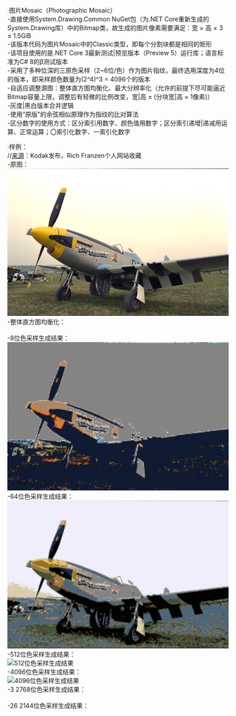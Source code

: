 [//]:# (Microsoft YaHei UI)

·图片Mosaic（Photographic Mosaic）  
\-直接使用System.Drawing.Common NuGet包（为.NET Core重新生成的System.Drawing库）中的Bitmap类，故生成的图片像素需要满足：宽 × 高 × 3 ≤ 1.5GiB  
\-该版本代码为图片Mosaic中的Classic类型，即每个分割块都是相同的矩形  
\-该项目使用的是.NET Core 3最新测试|预览版本（Preview 5）运行库；语言标准为C# 8的β测试版本  
\-采用了多种位深的三原色采样（2~6位/色）作为图片指纹，最终选用深度为4位的版本，即采样颜色数量为(2^4)^3 = 4096个的版本  
\-自适应调整源图：整体直方图均衡化、最大分辨率化（允许的前提下尽可能逼近Bitmap容量上限，调整后有轻微的比例改变，宽|高 ± (分块宽|高 × 1像素)）  
\-灰度|黑白版本合并逻辑  
\-使用“原版”的余弦相似原理作为指纹的比对算法  
\-区分数字的使用方式：区分索引用数字、颜色值用数字；区分索引递增|递减用运算、正常运算；〇索引化数字、一索引化数字  

·样例：  
//[来源](http://r0k.us/graphics/kodak)：Kodak发布，Rich  Franzen个人网站收藏  
\-原图：  
![原图](https://github.com/MetallicPickaxe/Photographic-Mosaic/blob/master/Read%20Me%E7%94%A8%E5%9B%BE/kodim20.png?raw=true)  
\-整体直方图均衡化：  
![]()  
\-8位色采样生成结果：  
![8位色采样生成结果](https://github.com/MetallicPickaxe/Photographic-Mosaic/blob/master/Read%20Me%E7%94%A8%E5%9B%BE/kodim20-Mosaic-8%E8%89%B2%E6%A0%A1%E9%AA%8C.png?raw=true)  
\-64位色采样生成结果：  
![64位色采样生成结果](https://github.com/MetallicPickaxe/Photographic-Mosaic/blob/master/Read%20Me%E7%94%A8%E5%9B%BE/kodim20-Mosaic-64%E8%89%B2%E6%A0%A1%E9%AA%8C.png?raw=true)  
\-512位色采样生成结果：  
![512位色采样生成结果](https://github.com/MetallicPickaxe/Photographic-Mosaic/blob/master/Read%20Me%E7%94%A8%E5%9B%BE/kodim20-Mosaic-512%E8%89%B2%E6%A0%A1%E9%AA%8C.png?raw=true)  
\-4096位色采样生成结果：  
![4096位色采样生成结果](https://github.com/MetallicPickaxe/Photographic-Mosaic/blob/master/Read%20Me%E7%94%A8%E5%9B%BE/kodim20-Mosaic-4096%E8%89%B2%E6%A0%A1%E9%AA%8C.png?raw=true)  
\-3 2768位色采样生成结果：  
![]()  
\-26 2144位色采样生成结果：  
![]()